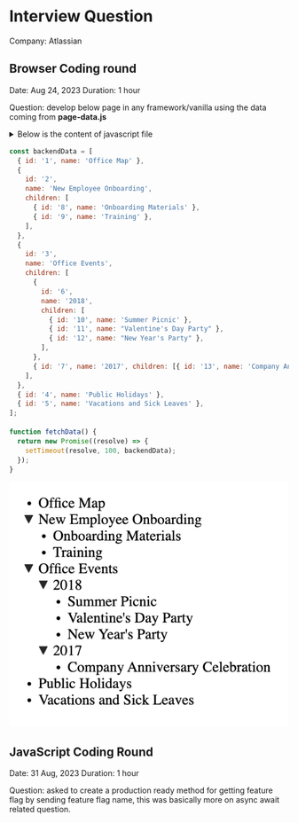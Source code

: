 # Interview Question

Company: Atlassian

## Browser Coding round

Date: Aug 24, 2023
Duration: 1 hour

Question: develop below page in any framework/vanilla using the data coming from **page-data.js**

<details>
  <summary>Below is the content of javascript file</summary>
</details>

```js
const backendData = [
  { id: '1', name: 'Office Map' },
  {
    id: '2',
    name: 'New Employee Onboarding',
    children: [
      { id: '8', name: 'Onboarding Materials' },
      { id: '9', name: 'Training' },
    ],
  },
  {
    id: '3',
    name: 'Office Events',
    children: [
      {
        id: '6',
        name: '2018',
        children: [
          { id: '10', name: 'Summer Picnic' },
          { id: '11', name: "Valentine's Day Party" },
          { id: '12', name: "New Year's Party" },
        ],
      },
      { id: '7', name: '2017', children: [{ id: '13', name: 'Company Anniversary Celebration' }] },
    ],
  },
  { id: '4', name: 'Public Holidays' },
  { id: '5', name: 'Vacations and Sick Leaves' },
];

function fetchData() {
  return new Promise((resolve) => {
    setTimeout(resolve, 100, backendData);
  });
}
```

![Page Tree](PageTree.png)

## JavaScript Coding Round

Date: 31 Aug, 2023
Duration: 1 hour

Question: asked to create a production ready method for getting feature flag by sending feature flag name, this was basically more on async await related question.
